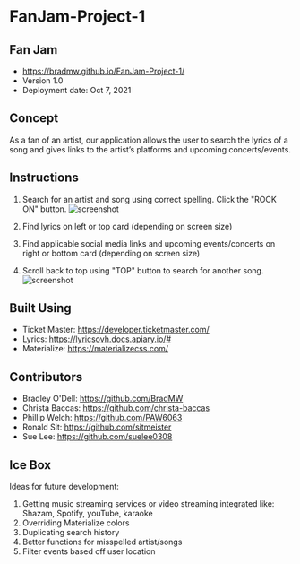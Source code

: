# FanJam-Project-1

## Fan Jam
- https://bradmw.github.io/FanJam-Project-1/
- Version 1.0
- Deployment date: Oct 7, 2021

## Concept
As a fan of an artist, our application allows the user to search the lyrics of a song and gives links to the artist’s platforms and upcoming concerts/events.

## Instructions

1. Search for an artist and song using correct spelling. Click the "ROCK ON" button.
![screenshot](./assets/images/screenshot1.png)

2. Find lyrics on left or top card (depending on screen size)
3. Find applicable social media links and upcoming events/concerts on right or bottom card (depending on screen size)
4. Scroll back to top using "TOP" button to search for another song.
![screenshot](./assets/images/screenshot2.png)

## Built Using
- Ticket Master: https://developer.ticketmaster.com/
- Lyrics: https://lyricsovh.docs.apiary.io/#
- Materialize: https://materializecss.com/

## Contributors
- Bradley O'Dell: https://github.com/BradMW
- Christa Baccas: https://github.com/christa-baccas
- Phillip Welch: https://github.com/PAW6063
- Ronald Sit: https://github.com/sitmeister
- Sue Lee: https://github.com/suelee0308

## Ice Box
Ideas for future development:
1. Getting music streaming services or video streaming integrated like: Shazam, Spotify, youTube, karaoke
2. Overriding Materialize colors
3. Duplicating search history
4. Better functions for misspelled artist/songs
5. Filter events based off user location
